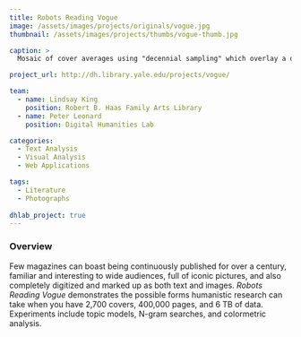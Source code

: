 ```yaml
---
title: Robots Reading Vogue
image: /assets/images/projects/originals/vogue.jpg
thumbnail: /assets/images/projects/thumbs/vogue-thumb.jpg

caption: >
  Mosaic of cover averages using "decennial sampling" which overlay a decade's worth of covers into one view.

project_url: http://dh.library.yale.edu/projects/vogue/

team:
  - name: Lindsay King
    position: Robert B. Haas Family Arts Library
  - name: Peter Leonard
    position: Digital Humanities Lab

categories:
  - Text Analysis
  - Visual Analysis
  - Web Applications

tags:
  - Literature
  - Photographs
  
dhlab_project: true
---
```


### Overview

Few magazines can boast being continuously published for over a century, familiar and interesting to wide audiences, full of iconic pictures, and also completely digitized and marked up as both text and images. *Robots Reading Vogue* demonstrates the possible forms humanistic research can take when you have 2,700 covers, 400,000 pages, and 6 TB of data. Experiments include topic models, N-gram searches, and colormetric analysis.